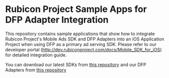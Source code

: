 # Rubicon Project Sample Apps for DFP Adapter Integration

This repository contains sample applications that show how to integrate Rubicon Project's Mobile Ads SDK and DFP Adapters into an iOS Application Project when using DFP as a primary ad serving SDK. Please refer to our developer portal (http://dev.rubiconproject.com/docs/Mobile_SDK_for_iOS) for detailed integration guide.

You can download our latest SDKs from [this repository](https://github.com/rubicon-project/RFMAdSDK-iOS.git) and our DFP Adapters from [this repository](https://github.com/rubicon-project/RFMSDKAdapter-iOS-DFP.git)
